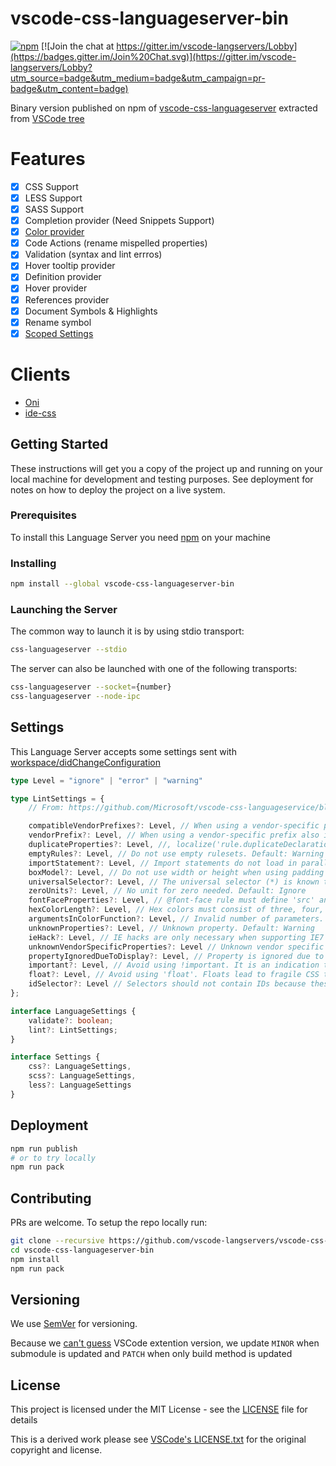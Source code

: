 # vscode-css-languageserver-bin

[![npm](https://img.shields.io/npm/v/vscode-css-languageserver-bin.svg)](https://www.npmjs.com/package/vscode-css-languageserver-bin)
[![Join the chat at https://gitter.im/vscode-langservers/Lobby](https://badges.gitter.im/Join%20Chat.svg)](https://gitter.im/vscode-langservers/Lobby?utm_source=badge&utm_medium=badge&utm_campaign=pr-badge&utm_content=badge)

Binary version published on npm of [vscode-css-languageserver](https://github.com/vscode-langservers/vscode-css-languageserver) extracted from [VSCode tree](https://github.com/Microsoft/vscode/tree/master/extensions/css/server)

# Features

-   [x] CSS Support
-   [x] LESS Support
-   [x] SASS Support
-   [x] Completion provider (Need Snippets Support)
-   [x] [Color provider](https://github.com/Microsoft/vscode-languageserver-node/blob/master/protocol/src/protocol.colorProvider.proposed.md)
-   [x] Code Actions (rename mispelled properties)
-   [x] Validation (syntax and lint errros)
-   [X] Hover tooltip provider
-   [x] Definition provider
-   [x] Hover provider
-   [x] References provider
-   [x] Document Symbols & Highlights
-   [x] Rename symbol
-   [x] [Scoped Settings](https://github.com/Microsoft/vscode-languageserver-node/blob/master/protocol/src/protocol.configuration.proposed.md)

# Clients

-   [Oni](https://github.com/onivim/oni)
-   [ide-css](https://github.com/liuderchi/ide-css)

## Getting Started

These instructions will get you a copy of the project up and running on your local machine for development and testing purposes. See deployment for notes on how to deploy the project on a live system.

### Prerequisites

To install this Language Server you need [npm](https://www.npmjs.com/get-npm) on your machine

### Installing

```bash
npm install --global vscode-css-languageserver-bin
```

### Launching the Server

The common way to launch it is by using stdio transport:

```bash
css-languageserver --stdio
```

The server can also be launched with one of the following transports:

```bash
css-languageserver --socket={number}
css-languageserver --node-ipc
```

## Settings

This Language Server accepts some settings sent with [workspace/didChangeConfiguration](https://microsoft.github.io/language-server-protocol/specification#workspace_didChangeConfiguration)

```typescript
type Level = "ignore" | "error" | "warning"

type LintSettings = {
	// From: https://github.com/Microsoft/vscode-css-languageservice/blob/master/src/services/lintRules.ts#L25

	compatibleVendorPrefixes?: Level, // When using a vendor-specific prefix make sure to also include all other vendor-specific properties. Default: Ignore
	vendorPrefix?: Level, // When using a vendor-specific prefix also include the standard property. Default: Warning
	duplicateProperties?: Level, //, localize('rule.duplicateDeclarations', "Do not use duplicate style definitions. Default: Ignore
	emptyRules?: Level, // Do not use empty rulesets. Default: Warning
	importStatement?: Level, // Import statements do not load in parallel. Default: Ignore
	boxModel?: Level, // Do not use width or height when using padding or border. Default: Ignore
	universalSelector?: Level, // The universal selector (*) is known to be slow. Default: Ignore
	zeroUnits?: Level, // No unit for zero needed. Default: Ignore
	fontFaceProperties?: Level, // @font-face rule must define 'src' and 'font-family' properties. Default: Warning
	hexColorLength?: Level, // Hex colors must consist of three, four, six or eight hex numbers. Default: Error
	argumentsInColorFunction?: Level, // Invalid number of parameters. Default: Error
	unknownProperties?: Level, // Unknown property. Default: Warning
	ieHack?: Level, // IE hacks are only necessary when supporting IE7 and older. Default: Ignore
	unknownVendorSpecificProperties?: Level // Unknown vendor specific property. Default: Ignore
	propertyIgnoredDueToDisplay?: Level, // Property is ignored due to the display. Default: Warning
	important?: Level, // Avoid using !important. It is an indication that the specificity of the entire CSS has gotten out of control and needs to be refactored. Default: Ignore
	float?: Level, // Avoid using 'float'. Floats lead to fragile CSS that is easy to break if one aspect of the layout changes. Default: Ignore
	idSelector?: Level // Selectors should not contain IDs because these rules are too tightly coupled with the HTML. Default: Ignore
};

interface LanguageSettings {
	validate?: boolean;
	lint?: LintSettings;
}

interface Settings {
	css?: LanguageSettings,
	scss?: LanguageSettings,
	less?: LanguageSettings
}
```

## Deployment

```bash
npm run publish
# or to try locally
npm run pack
```

## Contributing

PRs are welcome.
To setup the repo locally run:
```bash
git clone --recursive https://github.com/vscode-langservers/vscode-css-languageserver-bin
cd vscode-css-languageserver-bin
npm install
npm run pack
```

## Versioning

We use [SemVer](http://semver.org/) for versioning.

Because we [can't guess](https://github.com/vscode-langservers/vscode-css-languageserver/blob/master/package.json#L4) VSCode extention version, we update `MINOR` when submodule is updated and `PATCH` when only build method is updated

## License

This project is licensed under the MIT License - see the [LICENSE](LICENSE) file for details

This is a derived work please see [VSCode's LICENSE.txt](https://github.com/Microsoft/vscode/blob/master/LICENSE.txt) for the original copyright and license.

